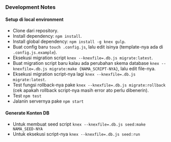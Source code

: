 ### Development Notes

#### Setup di local environment

- Clone dari repository.
- Install dependency: `npm install`.
- Install global dependency: `npm install -g knex gulp`.
- Buat config baru `touch .config.js`, lalu edit isinya (template-nya ada di `.config.js.example`).
- Eksekusi migration script `knex --knexfile=.db.js migrate:latest`.
- Buat migration script baru kalau ada perubahan skema database `knex --knexfile=.db.js migrate:make {NAMA_SCRIPT-NYA}`, lalu edit file-nya.
- Eksekusi migration script-nya lagi `knex --knexfile=.db.js migrate:latest`.
- Test fungsi rollback-nya pake `knex --knexfile=.db.js migrate:rollback` (cek apakah rollback script-nya masih error ato perlu dibenerin).
- Test `npm test`
- Jalanin servernya pake `npm start`

#### Generate Konten DB

- Untuk membuat seed script `knex --knexfile=.db.js seed:make NAMA_SEED-NYA`
- Untuk eksekusi script-nya `knex --knexfile=.db.js seed:run`
